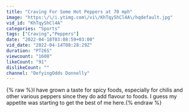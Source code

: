 ```yaml
---
title: "Craving For Some Hot Peppers at 70 mph"
image: "https:\/\/i.ytimg.com\/vi\/KhTqyShCl4A\/hqdefault.jpg"
vid_id: "KhTqyShCl4A"
categories: "Sports"
tags: ["Craving","Peppers"]
date: "2022-04-18T03:08:59+03:00"
vid_date: "2022-04-14T08:28:29Z"
duration: "PT26S"
viewcount: "1608"
likeCount: "91"
dislikeCount: ""
channel: "DefyingOdds Donnelly"
---
```

{% raw %}I have grown a taste for spicy foods, especially for chilis and other various peppers since they do add flavour to foods. I guess my appetite was starting to get the best of me here.{% endraw %}
